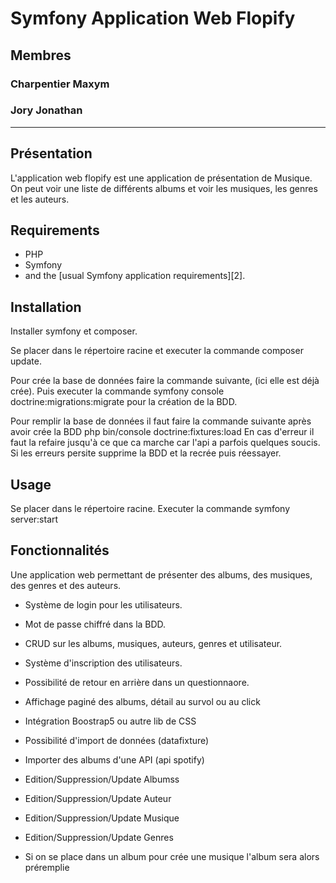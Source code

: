 Symfony Application Web Flopify
========================

## Membres
### Charpentier Maxym
### Jory Jonathan

------------
## Présentation

L'application web flopify est une application de présentation de Musique.
On peut voir une liste de différents albums et voir les musiques, les genres et les auteurs.

Requirements
------------

  * PHP
  * Symfony
  * and the [usual Symfony application requirements][2].

Installation
------------
 Installer symfony et composer.
 
 Se placer dans le répertoire racine et executer la commande composer update.
 
 Pour crée la base de données faire la commande suivante, (ici elle est déjà crée).
 Puis executer la commande symfony console doctrine:migrations:migrate pour la création de la BDD.
 
 Pour remplir la base de données il faut faire la commande suivante après avoir crée la BDD
  php bin/console doctrine:fixtures:load
  En cas d'erreur il faut la refaire jusqu'à ce que ca marche car l'api a parfois quelques soucis. 
  Si les erreurs persite supprime la BDD et la recrée puis réessayer.

 
Usage
-----

 Se placer dans le répertoire racine.
 Executer la commande symfony server:start

Fonctionnalités
-----

Une application web permettant de présenter des albums, des musiques, des genres et des auteurs.

* Système de login pour les utilisateurs.
* Mot de passe chiffré dans la BDD.
* CRUD sur les albums, musiques, auteurs, genres et utilisateur.
* Système d'inscription des utilisateurs.
* Possibilité de retour en arrière dans un questionnaore.
* Affichage paginé des albums, détail au survol ou au click
* Intégration Boostrap5 ou autre lib de CSS
* Possibilité d'import de données (datafixture)
* Importer des albums d'une API (api spotify)
* Edition/Suppression/Update Albumss
* Edition/Suppression/Update Auteur
* Edition/Suppression/Update Musique
* Edition/Suppression/Update Genres

* Si on se place dans un album pour crée une musique l'album sera alors préremplie 

